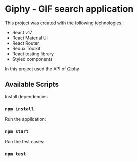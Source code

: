 # Giphy - GIF search application

This project was created with the following technologies:

* React v17
* React Material UI
* React Router
* Redux Toolkit
* React testing library
* Styled components

In this project used the API of [Giphy](https://developers.giphy.com/)

## Available Scripts

Install dependencies
### `npm install`

Run the application:
### `npm start`

Run the test cases:
### `npm test`
